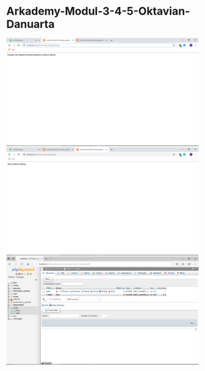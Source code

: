 # Arkademy-Modul-3-4-5-Oktavian-Danuarta
![alt text](https://github.com/Danuoke/Arkademy-Modul-3-4-5-Oktavian-Danuarta/blob/master/Screenshot%20(121).png)
![alt text](https://github.com/Danuoke/Arkademy-Modul-3-4-5-Oktavian-Danuarta/blob/master/Screenshot%20(122).png)
![alt text](https://github.com/Danuoke/Arkademy-Modul-3-4-5-Oktavian-Danuarta/blob/master/Screenshot%20(123).png)
